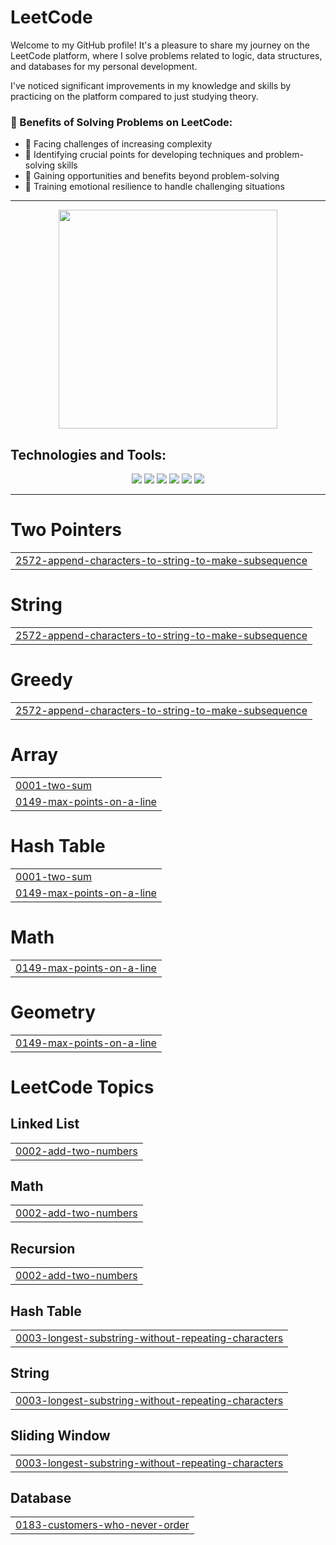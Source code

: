 # LeetCode
Welcome to my GitHub profile! It's a pleasure to share my journey on the LeetCode platform, where I solve problems related to logic, data structures, and databases for my personal development. 

I've noticed significant improvements in my knowledge and skills by practicing on the platform compared to just studying theory.

### 🚀 Benefits of Solving Problems on LeetCode:
- 🌟 Facing challenges of increasing complexity
- 🧠 Identifying crucial points for developing techniques and problem-solving skills
- 💼 Gaining opportunities and benefits beyond problem-solving
- 💪 Training emotional resilience to handle challenging situations

---

<p align="center">
  <img src="https://media.giphy.com/media/LmNwrBhejkK9EFP504/giphy.gif" width="350">
</p>

## Technologies and Tools:

<p align="center">
  <img src="https://img.shields.io/badge/Python-3776AB?style=for-the-badge&logo=python&logoColor=white" />
  <img src="https://img.shields.io/badge/Java-007396?style=for-the-badge&logo=java&logoColor=white" />
  <img src="https://img.shields.io/badge/Django-092E20?style=for-the-badge&logo=django&logoColor=white" />
  <img src="https://img.shields.io/badge/Flask-000000?style=for-the-badge&logo=flask&logoColor=white" />
  <img src="https://img.shields.io/badge/MySQL-4479A1?style=for-the-badge&logo=mysql&logoColor=white" />
  <img src="https://img.shields.io/badge/Spring-6DB33F?style=for-the-badge&logo=spring&logoColor=white" />
</p>

---

# Two Pointers
|  |
| ------- |
| [2572-append-characters-to-string-to-make-subsequence](https://github.com/Felipecardosovargas/LeetCode/tree/master/2572-append-characters-to-string-to-make-subsequence) |
# String
|  |
| ------- |
| [2572-append-characters-to-string-to-make-subsequence](https://github.com/Felipecardosovargas/LeetCode/tree/master/2572-append-characters-to-string-to-make-subsequence) |
# Greedy
|  |
| ------- |
| [2572-append-characters-to-string-to-make-subsequence](https://github.com/Felipecardosovargas/LeetCode/tree/master/2572-append-characters-to-string-to-make-subsequence) |
# Array
|  |
| ------- |
| [0001-two-sum](https://github.com/Felipecardosovargas/LeetCode/tree/master/0001-two-sum) |
| [0149-max-points-on-a-line](https://github.com/Felipecardosovargas/LeetCode/tree/master/0149-max-points-on-a-line) |
# Hash Table
|  |
| ------- |
| [0001-two-sum](https://github.com/Felipecardosovargas/LeetCode/tree/master/0001-two-sum) |
| [0149-max-points-on-a-line](https://github.com/Felipecardosovargas/LeetCode/tree/master/0149-max-points-on-a-line) |
# Math
|  |
| ------- |
| [0149-max-points-on-a-line](https://github.com/Felipecardosovargas/LeetCode/tree/master/0149-max-points-on-a-line) |
# Geometry
|  |
| ------- |
| [0149-max-points-on-a-line](https://github.com/Felipecardosovargas/LeetCode/tree/master/0149-max-points-on-a-line) |

<!---LeetCode Topics Start-->
# LeetCode Topics
## Linked List
|  |
| ------- |
| [0002-add-two-numbers](https://github.com/Felipecardosovargas/LeetCode/tree/master/0002-add-two-numbers) |
## Math
|  |
| ------- |
| [0002-add-two-numbers](https://github.com/Felipecardosovargas/LeetCode/tree/master/0002-add-two-numbers) |
## Recursion
|  |
| ------- |
| [0002-add-two-numbers](https://github.com/Felipecardosovargas/LeetCode/tree/master/0002-add-two-numbers) |
## Hash Table
|  |
| ------- |
| [0003-longest-substring-without-repeating-characters](https://github.com/Felipecardosovargas/LeetCode/tree/master/0003-longest-substring-without-repeating-characters) |
## String
|  |
| ------- |
| [0003-longest-substring-without-repeating-characters](https://github.com/Felipecardosovargas/LeetCode/tree/master/0003-longest-substring-without-repeating-characters) |
## Sliding Window
|  |
| ------- |
| [0003-longest-substring-without-repeating-characters](https://github.com/Felipecardosovargas/LeetCode/tree/master/0003-longest-substring-without-repeating-characters) |
## Database
|  |
| ------- |
| [0183-customers-who-never-order](https://github.com/Felipecardosovargas/LeetCode/tree/master/0183-customers-who-never-order) |
<!---LeetCode Topics End-->